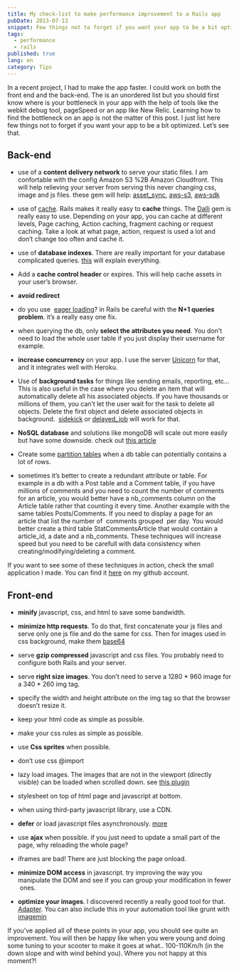 ```yaml
---
title: My check-list to make performance improvement to a Rails app
pubDate: 2013-07-13
snippet: Few things not to forget if you want your app to be a bit optimized
tags:
  - performance
  - rails
published: true
lang: en
category: Tips
---
```

In a recent project, I had to make the app faster. I could work on both the front end and the back-end. The is an unordered list but you should first know where is your bottleneck in your app with the help of tools like the webkit debug tool, pageSpeed or an app like New Relic. Learning how to find the bottleneck on an app is not the matter of this post. I just list here few things not to forget if you want your app to be a bit optimized.
Let’s see that.

<!-- more -->

## Back-end ##

* use of a **content delivery network** to serve your static files. I am confortable with the config Amazon S3 %2B Amazon Cloudfront. This will help relieving your server from serving this never changing css, image and js files. these gem will help:&nbsp;[asset_sync][1], [aws-s3][2], [aws-sdk][3]

* use of [cache][4]. Rails makes it really easy to **cache** things. The [Dalli][5] gem is really easy to use. Depending on your app, you can cache at different levels, Page caching, Action caching, fragment caching or request caching. Take a look at what page, action, request is used a lot and don’t change too often and cache it.

* use of **database indexes**. There are really important for your database complicated queries. [this][6] will explain everything.

* Add a **cache control header** or expires. This will help cache assets in your user’s browser.

* **avoid redirect**

* do you use &nbsp;[eager loading][7]? in Rails be careful with the **N+1 queries problem**. it’s a really easy one fix.

* when querying the db, only **select the attributes you need**. You don’t need to load the whole user table if you just display their username for example.

* **increase concurrency** on your app. I use the server [Unicorn][8] for that, and it integrates well with Heroku.

* Use of **background tasks** for things like sending emails, reporting, etc… This is also useful in the case where you delete an item that will automatically delete all his associated objects. If you have thousands or millions of them, you can’t let the user wait for the task to delete all objects. Delete the first object and delete associated objects in background. &nbsp;[sidekick][9] or [delayed_job][10] will work for that.

* **NoSQL database** and solutions like mongoDB will scale out more easily but have some downside. check out [this article][11]

* Create some [partition tables][12] when a db table can potentially contains a lot of rows.

* sometimes it’s better to create a redundant attribute or table. For example in a db with a Post table and a Comment table, if you have millions of comments and you need to count the number of comments for an article, you would better have a nb_comments column on the Article table rather that counting it every time. Another example with the same tables Posts/Comments. If you need to display a page for an article that list the number of &nbsp;comments grouped &nbsp;per day. You would better create a third table StatCommentsArticle that would contain a article_id, a date and a nb_comments. These techniques will increase speed but you need to be carefull with data consistency when creating/modifying/deleting a comment.

If you want to see some of these techniques in action, check the small application I made. You can find it [here][13] on my github account.

## Front-end ##

* **minify** javascript, css, and html to save some bandwidth.

* **minimize http requests**. To do that, first concatenate your js files and serve only one js file and do the same for css. Then for images used in css background, make them [base64][14]

* serve **gzip compressed** javascript and css files. You probably need to configure both Rails and your server.

* serve **right size images**. You don’t need to serve a 1280 * 960 image for a 340 * 260 img tag.

* specify the width and height attribute on the img tag so that the browser doesn’t resize it.

* keep your html code as simple as possible.

* make your css rules as simple as possible.

* use **Css sprites** when possible.

* don’t use css @import

* lazy load images. The images that are not in the viewport (directly visible) can be loaded when scrolled down. see [this plugin][15]

* stylesheet on top of html page and javascript at bottom.

* when using third-party javascript library, use a CDN.

* **defer** or load javascript files asynchronously. [more][16]

* use **ajax** when possible. if you just need to update a small part of the page, why reloading the whole page?

* iframes are bad! There are just blocking the page onload.

* **minimize DOM access** in javascript. try improving the way you manipulate the DOM and see if you can group your modification in fewer &nbsp;ones.

* **optimize your images**. I discovered recently a really good tool for that. [Adapter][17]. You can also include this in your automation tool like grunt with [imagemin][18]

If you’ve applied all of these points in your app, you should see quite an improvement. You will then be happy like when you were young and doing some tuning to your scooter to make it goes at what.. 100-110Km/h (in the down slope and with wind behind you). Where you not happy at this moment?!


   [1]: https://github.com/rumblelabs/asset_sync
   [2]: https://github.com/marcel/aws-s3
   [3]: https://github.com/aws
   [4]: http://guides.rubyonrails.org/caching_with_rails.html
   [5]: https://github.com/mperham/dalli
   [6]: http://www.percona.com/resources/technical-presentations/mysql-indexing-percona-mysql-university-buenos-aires-argentina
   [7]: http://railscasts.com/episodes/22-eager-loading
   [8]: https://devcenter.heroku.com/articles/rails-unicorn
   [9]: http://mperham.github.io/sidekiq/
   [10]: https://github.com/collectiveidea/delayed_job
   [11]: http://blog.sphereinc.com/2012/03/pros-and-cons-of-using-nosql-solutions/
   [12]: http://www.postgresql.org/docs/current/static/ddl-partitioning.html
   [13]: https://github.com/loicginoux/rails_performance_test
   [14]: http://www.base64-image.de/
   [15]: http://www.appelsiini.net/projects/lazyload
   [16]: http://www.sitepoint.com/non-blocking-async-defer/
   [17]: http://www.macroplant.com/adapter/
   [18]: https://github.com/gruntjs/grunt-contrib-imagemin
